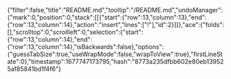 {"filter":false,"title":"README.md","tooltip":"/README.md","undoManager":{"mark":0,"position":0,"stack":[[{"start":{"row":13,"column":13},"end":{"row":13,"column":14},"action":"insert","lines":["!"],"id":2}]]},"ace":{"folds":[],"scrolltop":0,"scrollleft":0,"selection":{"start":{"row":13,"column":14},"end":{"row":13,"column":14},"isBackwards":false},"options":{"guessTabSize":true,"useWrapMode":false,"wrapToView":true},"firstLineState":0},"timestamp":1677747173795,"hash":"8773a235dfbb602e80eb139525af85841bd1f4f6"}
